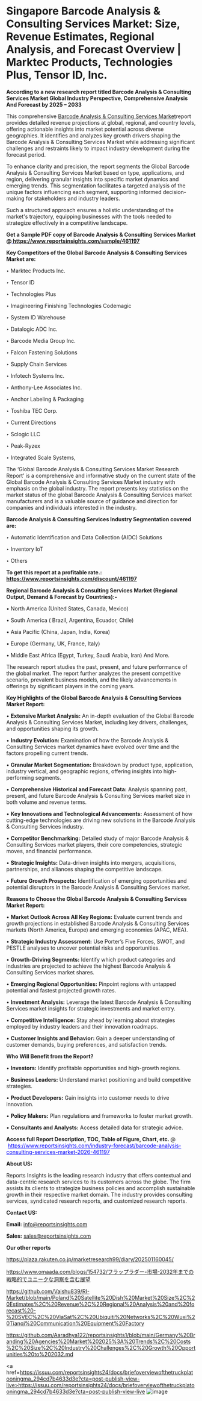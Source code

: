 # Singapore Barcode Analysis & Consulting Services Market: Size, Revenue Estimates, Regional Analysis, and Forecast Overview | Marktec Products, Technologies Plus, Tensor ID, Inc.

<strong>According to a new research report titled Barcode Analysis & Consulting Services Market Global Industry Perspective, Comprehensive Analysis And Forecast by 2025 – 2033</strong>

This comprehensive <a href=https://www.reportsinsights.com/sample/461197>Barcode Analysis & Consulting Services Market</a>report provides detailed revenue projections at global, regional, and country levels, offering actionable insights into market potential across diverse geographies. It identifies and analyzes key growth drivers shaping the Barcode Analysis & Consulting Services Market while addressing significant challenges and restraints likely to impact industry development during the forecast period.

To enhance clarity and precision, the report segments the Global Barcode Analysis & Consulting Services Market based on type, applications, and region, delivering granular insights into specific market dynamics and emerging trends. This segmentation facilitates a targeted analysis of the unique factors influencing each segment, supporting informed decision-making for stakeholders and industry leaders.

Such a structured approach ensures a holistic understanding of the market's trajectory, equipping businesses with the tools needed to strategize effectively in a competitive landscape.

<strong>Get a Sample PDF copy of Barcode Analysis & Consulting Services Market </strong><strong>@<a href=https://www.reportsinsights.com/sample/461197 style=color:#0000ff;> https://www.reportsinsights.com/sample/461197</a></strong></font>

<strong>Key Competitors of the Global Barcode Analysis & Consulting Services Market are:</strong>

‣ Marktec Products Inc.

‣ Tensor ID

‣ Technologies Plus

‣ Imagineering Finishing Technologies Codemagic

‣ System ID Warehouse

‣ Datalogic ADC Inc.

‣ Barcode Media Group Inc.

‣ Falcon Fastening Solutions

‣ Supply Chain Services

‣ Infotech Systems Inc.

‣ Anthony-Lee Associates Inc.

‣ Anchor Labeling & Packaging

‣ Toshiba TEC Corp.

‣ Current Directions

‣ Sclogic LLC

‣ Peak-Ryzex

‣ Integrated Scale Systems,

The ‘Global Barcode Analysis & Consulting Services Market Research Report’ is a comprehensive and informative study on the current state of the Global Barcode Analysis & Consulting Services Market industry with emphasis on the global industry. The report presents key statistics on the market status of the global Barcode Analysis & Consulting Services market manufacturers and is a valuable source of guidance and direction for companies and individuals interested in the industry.

<strong>Barcode Analysis & Consulting Services Industry Segmentation covered are:</strong>

‣ Automatic Identification and Data Collection (AIDC) Solutions

‣ Inventory IoT

‣ Others

<strong>To get this report at a profitable rate.: <a href=https://www.reportsinsights.com/discount/461197 style=color:#0000ff;>https://www.reportsinsights.com/discount/461197</a></strong></font>

<strong>Regional Barcode Analysis & Consulting Services Market (Regional Output, Demand &amp; Forecast by Countries):-</strong>

• North America (United States, Canada, Mexico)

• South America ( Brazil, Argentina, Ecuador, Chile)

• Asia Pacific (China, Japan, India, Korea)

• Europe (Germany, UK, France, Italy)

• Middle East Africa (Egypt, Turkey, Saudi Arabia, Iran) And More.

The research report studies the past, present, and future performance of the global market. The report further analyzes the present competitive scenario, prevalent business models, and the likely advancements in offerings by significant players in the coming years.

<strong>Key Highlights of the Global Barcode Analysis & Consulting Services Market Report:</strong>

• <strong>Extensive Market Analysis:</strong> An in-depth evaluation of the Global Barcode Analysis & Consulting Services Market, including key drivers, challenges, and opportunities shaping its growth.

• <strong>Industry Evolution:</strong> Examination of how the Barcode Analysis & Consulting Services market dynamics have evolved over time and the factors propelling current trends.

• <strong>Granular Market Segmentation:</strong> Breakdown by product type, application, industry vertical, and geographic regions, offering insights into high-performing segments.

• <strong>Comprehensive Historical and Forecast Data:</strong> Analysis spanning past, present, and future Barcode Analysis & Consulting Services market size in both volume and revenue terms.

• <strong>Key Innovations and Technological Advancements:</strong> Assessment of how cutting-edge technologies are driving new solutions in the Barcode Analysis & Consulting Services industry.

• <strong>Competitor Benchmarking:</strong> Detailed study of major Barcode Analysis & Consulting Services market players, their core competencies, strategic moves, and financial performance.

• <strong>Strategic Insights:</strong> Data-driven insights into mergers, acquisitions, partnerships, and alliances shaping the competitive landscape.

• <strong>Future Growth Prospects:</strong> Identification of emerging opportunities and potential disruptors in the Barcode Analysis & Consulting Services market.

<strong>Reasons to Choose the Global Barcode Analysis & Consulting Services Market Report:</strong>

• <strong>Market Outlook Across All Key Regions:</strong> Evaluate current trends and growth projections in established Barcode Analysis & Consulting Services markets (North America, Europe) and emerging economies (APAC, MEA).

• <strong>Strategic Industry Assessment:</strong> Use Porter’s Five Forces, SWOT, and PESTLE analyses to uncover potential risks and opportunities.

• <strong>Growth-Driving Segments:</strong> Identify which product categories and industries are projected to achieve the highest Barcode Analysis & Consulting Services market shares.

• <strong>Emerging Regional Opportunities:</strong> Pinpoint regions with untapped potential and fastest projected growth rates.

• <strong>Investment Analysis:</strong> Leverage the latest Barcode Analysis & Consulting Services market insights for strategic investments and market entry.

• <strong>Competitive Intelligence:</strong> Stay ahead by learning about strategies employed by industry leaders and their innovation roadmaps.

• <strong>Customer Insights and Behavior:</strong> Gain a deeper understanding of customer demands, buying preferences, and satisfaction trends.

<strong>Who Will Benefit from the Report?</strong>

• <strong>Investors:</strong> Identify profitable opportunities and high-growth regions.

• <strong>Business Leaders:</strong> Understand market positioning and build competitive strategies.

• <strong>Product Developers:</strong> Gain insights into customer needs to drive innovation.

• <strong>Policy Makers:</strong> Plan regulations and frameworks to foster market growth.

• <strong>Consultants and Analysts:</strong> Access detailed data for strategic advice.
</ul>
<strong>Access full Report Description, TOC, Table of Figure, Chart, etc. </strong>@  <a href=https://www.reportsinsights.com/industry-forecast/barcode-analysis-consulting-services-market-2026-461197 style=color:#0000ff;>https://www.reportsinsights.com/industry-forecast/barcode-analysis-consulting-services-market-2026-461197</a></font>

<strong><strong>About US</strong>:</strong>

Reports Insights is the leading research industry that offers contextual and data-centric research services to its customers across the globe. The firm assists its clients to strategize business policies and accomplish sustainable growth in their respective market domain. The industry provides consulting services, syndicated research reports, and customized research reports.

<strong>Contact US:</strong>

<p class=""""><b>Email:</b> <a href=mailto:info@reportsinsights.com>info@reportsinsights.com</a></p>
<p class=""""><b>Sales:</b> <a href=mailto:sales@reportsinsights.com>sales@reportsinsights.com</a></p>

<strong>Our other reports</strong>

<a href=https://plaza.rakuten.co.jp/marketresearch99/diary/202501160045/>https://plaza.rakuten.co.jp/marketresearch99/diary/202501160045/</a>

<a href=https://www.omaada.com/blogs/154732/フラップラダー-市場-2032年までの戦略的でユニークな洞察を含む展望>https://www.omaada.com/blogs/154732/フラップラダー-市場-2032年までの戦略的でユニークな洞察を含む展望</a>

<a href=https://github.com/Vaishu839/RI-Market/blob/main/Poland%20Satellite%20Dish%20Market%20Size%2C%20Estimates%2C%20Revenue%2C%20Regional%20Analysis%20and%20forecast%20-%20SVEC%2C%20ViaSat%2C%20Ubiquiti%20Networks%2C%20Wuxi%20Tianqi%20Communication%20Equipment%20Factory>https://github.com/Vaishu839/RI-Market/blob/main/Poland%20Satellite%20Dish%20Market%20Size%2C%20Estimates%2C%20Revenue%2C%20Regional%20Analysis%20and%20forecast%20-%20SVEC%2C%20ViaSat%2C%20Ubiquiti%20Networks%2C%20Wuxi%20Tianqi%20Communication%20Equipment%20Factory</a>

<a href=https://github.com/Aaradhya122/reportsinsights1/blob/main/Germany%20Branding%20Agencies%20Market%202025%3A%20Trends%2C%20Costs%2C%20Size%2C%20Industry%20Challenges%2C%20Growth%20Opportunities%20to%202032.md>https://github.com/Aaradhya122/reportsinsights1/blob/main/Germany%20Branding%20Agencies%20Market%202025%3A%20Trends%2C%20Costs%2C%20Size%2C%20Industry%20Challenges%2C%20Growth%20Opportunities%20to%202032.md</a>

<a href=https://issuu.com/reportsinsights24/docs/briefoverviewofthetruckplatooningma_294cd7b4633d3e?cta=post-publish-view-live>https://issuu.com/reportsinsights24/docs/briefoverviewofthetruckplatooningma_294cd7b4633d3e?cta=post-publish-view-live</a>
![image](https://github.com/user-attachments/assets/c1b3d4c6-ec69-43a6-8f3b-85de119ba87e)
